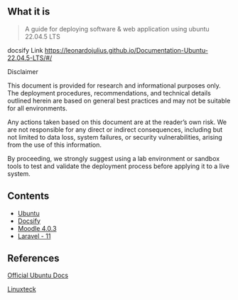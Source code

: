 ## What it is

> A guide for deploying software & web application using ubuntu 22.04.5 LTS

docsify Link https://leonardojulius.github.io/Documentation-Ubuntu-22.04.5-LTS/#/

 Disclaimer


This document is provided for research and informational purposes only. The deployment procedures, recommendations, and technical details outlined herein are based on general best practices and may not be suitable for all environments.

Any actions taken based on this document are at the reader’s own risk. We are not responsible for any direct or indirect consequences, including but not limited to data loss, system failures, or security vulnerabilities, arising from the use of this information.

By proceeding, we strongly suggest using a lab environment or sandbox tools to test and validate the deployment process before applying it to a live system.


## Contents

 - [Ubuntu](docsify/_ubuntu/ssh.md)
 - [Docsify](docsify/docsify_installation.md)
 - [Moodle 4.0.3](docsify/moodle_installation.md)
 - [Laravel - 11](docsify/laravel11_installation.md)

## References 


[Official Ubuntu Docs](https://ubuntu.com/server/docs)

[Linuxteck](https://www.linuxteck.com/how-to-install-ubuntu-22-04-lts-step-by-step/)

